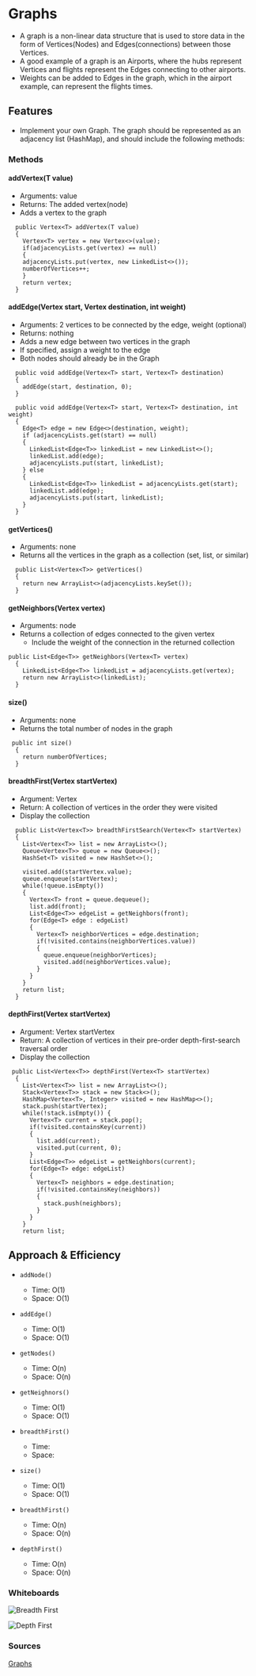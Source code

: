 # Graphs

- A graph is a non-linear data structure that is used to store data in the form of Vertices(Nodes) and Edges(connections) between those Vertices.
- A good example of a graph is an Airports, where the hubs represent Vertices and flights represent the Edges connecting to other airports.
- Weights can be added to Edges in the graph, which in the airport example, can represent the flights times.

## Features

- Implement your own Graph. The graph should be represented as an adjacency list (HashMap), and should include the following methods:

### Methods

#### addVertex(T value)

- Arguments: value
- Returns: The added vertex(node)
- Adds a vertex to the graph

```
  public Vertex<T> addVertex(T value)
  {
    Vertex<T> vertex = new Vertex<>(value);
    if(adjacencyLists.get(vertex) == null)
    {
    adjacencyLists.put(vertex, new LinkedList<>());
    numberOfVertices++;
    }
    return vertex;
  }
```

#### addEdge(Vertex<T> start, Vertex<T> destination, int weight)

- Arguments: 2 vertices to be connected by the edge, weight (optional)
- Returns: nothing
- Adds a new edge between two vertices in the graph
- If specified, assign a weight to the edge
- Both nodes should already be in the Graph

```
  public void addEdge(Vertex<T> start, Vertex<T> destination)
  {
    addEdge(start, destination, 0);
  }

  public void addEdge(Vertex<T> start, Vertex<T> destination, int weight)
  {
    Edge<T> edge = new Edge<>(destination, weight);
    if (adjacencyLists.get(start) == null)
    {
      LinkedList<Edge<T>> linkedList = new LinkedList<>();
      linkedList.add(edge);
      adjacencyLists.put(start, linkedList);
    } else
    {
      LinkedList<Edge<T>> linkedList = adjacencyLists.get(start);
      linkedList.add(edge);
      adjacencyLists.put(start, linkedList);
    }
  }
```

#### getVertices()

- Arguments: none
- Returns all the vertices in the graph as a collection (set, list, or similar)

```
  public List<Vertex<T>> getVertices()
  {
    return new ArrayList<>(adjacencyLists.keySet());
  }
```

#### getNeighbors(Vertex<T> vertex)

- Arguments: node
- Returns a collection of edges connected to the given vertex
  - Include the weight of the connection in the returned collection

```
public List<Edge<T>> getNeighbors(Vertex<T> vertex)
  {
    LinkedList<Edge<T>> linkedList = adjacencyLists.get(vertex);
    return new ArrayList<>(linkedList);
  }
```

#### size()

- Arguments: none
- Returns the total number of nodes in the graph

```
 public int size()
  {
    return numberOfVertices;
  }
```

#### breadthFirst(Vertex<T> startVertex)

- Argument: Vertex
- Return: A collection of vertices in the order they were visited
- Display the collection

```
  public List<Vertex<T>> breadthFirstSearch(Vertex<T> startVertex)
  {
    List<Vertex<T>> list = new ArrayList<>();
    Queue<Vertex<T>> queue = new Queue<>();
    HashSet<T> visited = new HashSet<>();

    visited.add(startVertex.value);
    queue.enqueue(startVertex);
    while(!queue.isEmpty())
    {
      Vertex<T> front = queue.dequeue();
      list.add(front);
      List<Edge<T>> edgeList = getNeighbors(front);
      for(Edge<T> edge : edgeList)
      {
        Vertex<T> neighborVertices = edge.destination;
        if(!visited.contains(neighborVertices.value))
        {
          queue.enqueue(neighborVertices);
          visited.add(neighborVertices.value);
        }
      }
    }
    return list;
  }
```

#### depthFirst(Vertex<T> startVertex)

- Argument: Vertex startVertex
- Return: A collection of vertices in their pre-order depth-first-search traversal order
- Display the collection

```
 public List<Vertex<T>> depthFirst(Vertex<T> startVertex)
  {
    List<Vertex<T>> list = new ArrayList<>();
    Stack<Vertex<T>> stack = new Stack<>();
    HashMap<Vertex<T>, Integer> visited = new HashMap<>();
    stack.push(startVertex);
    while(!stack.isEmpty()) {
      Vertex<T> current = stack.pop();
      if(!visited.containsKey(current))
      {
        list.add(current);
        visited.put(current, 0);
      }
      List<Edge<T>> edgeList = getNeighbors(current);
      for(Edge<T> edge: edgeList)
      {
        Vertex<T> neighbors = edge.destination;
        if(!visited.containsKey(neighbors))
        {
          stack.push(neighbors);
        }
      }
    }
    return list;
```
## Approach & Efficiency

- `addNode()`
  - Time: O(1)
  - Space: O(1)

- `addEdge()`
  - Time: O(1)
  - Space: O(1)

- `getNodes()`
  - Time: O(n)
  - Space: O(n)

- `getNeighnors()`
  - Time: O(1)
  - Space: O(1)

- `breadthFirst()`
  - Time:
  - Space:

- `size()`
  - Time: O(1)
  - Space: O(1)

- `breadthFirst()`
  - Time: O(n)
  - Space: O(n)

- `depthFirst()`
  - Time: O(n)
  - Space: O(n)

### Whiteboards

![Breadth First](../../assets/graphBreadthFirst.PNG)

![Depth First](../../assets/grpahdfs.PNG)

### Sources

[Graphs](https://codefellows.github.io/common_curriculum/data_structures_and_algorithms/Code_401/class-35/resources/graphs.html)
